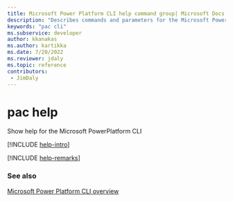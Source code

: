 ```yaml
---
title: Microsoft Power Platform CLI help command group| Microsoft Docs
description: "Describes commands and parameters for the Microsoft Power Platform CLI help command group."
keywords: "pac cli"
ms.subservice: developer
author: kkanakas
ms.author: kartikka
ms.date: 7/20/2022
ms.reviewer: jdaly
ms.topic: reference
contributors: 
 - JimDaly
---
```

<!-- 
Do not edit this file. 
This file is generated by a program and any changes will be overwritten when this topic is re-generated.
Use the include files to add additional content to this topic.
-->
# pac help

Show help for the Microsoft PowerPlatform CLI

[!INCLUDE [help-intro](includes/help-intro.md)]



[!INCLUDE [help-remarks](includes/help-remarks.md)]

### See also

[Microsoft Power Platform CLI overview](../introduction.md)
